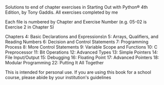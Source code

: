 Solutions to end of chapter exercises in Starting Out with Python® 4th Edition, by Tony Gaddis.
All exercises completed by me

Each file is numbered by Chapter and Exercise Number (e.g. 05-02 is Exercise 2 in Chapter 5)

Chapters
    4: Basic Declarations and Expressions\n
    5: Arrays, Qualifiers, and Reading Numbers
    6: Decision and Control Statements
    7: Programming Process
    8: More Control Statements
    9: Variable Scope and Functions
    10: C Preprocessor
    11: Bit Operations
    12: Advanced Types
    13: Simple Pointers
    14: File Input/Output
    15: Debugging
    16: Floating Point
    17: Advanced Pointers
    18: Modular Programming
    22: Putting It All Together
    

This is intended for personal use. 
If you are using this book for a school course, please abide by your institution's guidelines
